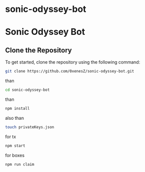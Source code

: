 # sonic-odyssey-bot

# Sonic Odyssey Bot

## Clone the Repository

To get started, clone the repository using the following command:

```bash
git clone https://github.com/0xenesZ/sonic-odyssey-bot.git

````
than

```bash
cd sonic-odyssey-bot
````

than

```bash
npm install
````

also than 
```bash
touch privateKeys.json
````
for tx
```bash
npm start
````

for boxes
```bash
npm run claim
````
